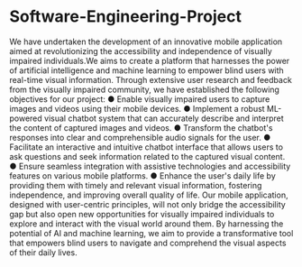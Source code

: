 # Software-Engineering-Project

We have undertaken the development of an innovative mobile application aimed at
revolutionizing the accessibility and independence of visually impaired individuals.We aims to create a platform that harnesses the
power of artificial intelligence and machine learning to empower blind users with real-time
visual information.
Through extensive user research and feedback from the visually impaired community, we have
established the following objectives for our project:
● Enable visually impaired users to capture images and videos using their mobile devices.
● Implement a robust ML-powered visual chatbot system that can accurately describe and
interpret the content of captured images and videos.
● Transform the chatbot's responses into clear and comprehensible audio signals for the
user.
● Facilitate an interactive and intuitive chatbot interface that allows users to ask questions
and seek information related to the captured visual content.
● Ensure seamless integration with assistive technologies and accessibility features on
various mobile platforms.
● Enhance the user's daily life by providing them with timely and relevant visual
information, fostering independence, and improving overall quality of life.
Our mobile application, designed with user-centric principles, will not only bridge the
accessibility gap but also open new opportunities for visually impaired individuals to explore
and interact with the visual world around them. By harnessing the potential of AI and machine
learning, we aim to provide a transformative tool that empowers blind users to navigate and
comprehend the visual aspects of their daily lives.

